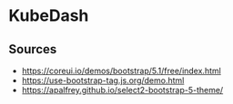 # KubeDash

## Sources

* https://coreui.io/demos/bootstrap/5.1/free/index.html
* https://use-bootstrap-tag.js.org/demo.html
* https://apalfrey.github.io/select2-bootstrap-5-theme/